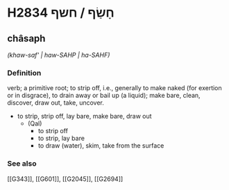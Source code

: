 # H2834 חָשַׂף / חשף

## châsaph

_(khaw-saf' | haw-SAHP | ha-SAHF)_

### Definition

verb; a primitive root; to strip off, i.e., generally to make naked (for exertion or in disgrace), to drain away or bail up (a liquid); make bare, clean, discover, draw out, take, uncover.

- to strip, strip off, lay bare, make bare, draw out
    - (Qal)
        - to strip off
        - to strip, lay bare
        - to draw (water), skim, take from the surface
### See also

[[G343]], [[G601]], [[G2045]], [[G2694]]

